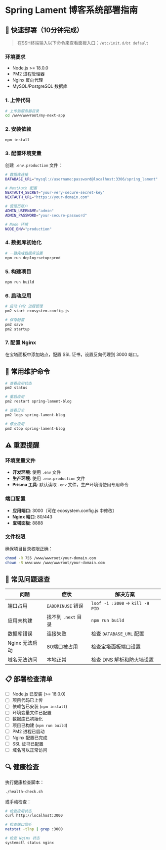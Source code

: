 # Spring Lament 博客系统部署指南

## 🚀 快速部署（10分钟完成）

> 在SSH终端输入以下命令来查看面板入口：`/etc/init.d/bt default`

### 环境要求

- Node.js >= 18.0.0
- PM2 进程管理器
- Nginx 反向代理
- MySQL/PostgreSQL 数据库

### 1. 上传代码

```bash
# 上传到服务器目录
cd /www/wwwroot/my-next-app
```

### 2. 安装依赖

```bash
npm install
```

### 3. 配置环境变量

创建 `.env.production` 文件：

```bash
# 数据库连接
DATABASE_URL="mysql://username:password@localhost:3306/spring_lament"

# NextAuth 配置
NEXTAUTH_SECRET="your-very-secure-secret-key"
NEXTAUTH_URL="https://your-domain.com"

# 管理员账户
ADMIN_USERNAME="admin"
ADMIN_PASSWORD="your-secure-password"

# Node 环境
NODE_ENV="production"
```

### 4. 数据库初始化

```bash
# 一键完成数据库设置
npm run deploy:setup:prod
```

### 5. 构建项目

```bash
npm run build
```

### 6. 启动应用

```bash
# 启动 PM2 进程管理
pm2 start ecosystem.config.js

# 保存配置
pm2 save
pm2 startup
```

### 7. 配置 Nginx

在宝塔面板中添加站点，配置 SSL 证书，设置反向代理到 3000 端口。

## 🔧 常用维护命令

```bash
# 查看应用状态
pm2 status

# 重启应用
pm2 restart spring-lament-blog

# 查看日志
pm2 logs spring-lament-blog

# 停止应用
pm2 stop spring-lament-blog
```

## ⚠️ 重要提醒

### 环境变量文件

- **开发环境**: 使用 `.env` 文件
- **生产环境**: 使用 `.env.production` 文件
- **Prisma 工具**: 默认读取 `.env` 文件，生产环境请使用专用命令

### 端口配置

- **应用端口**: 3000（可在 ecosystem.config.js 中修改）
- **Nginx 端口**: 80/443
- **宝塔面板**: 8888

### 文件权限

确保项目目录权限正确：

```bash
chmod -R 755 /www/wwwroot/your-domain.com
chown -R www:www /www/wwwroot/your-domain.com
```

## 🚨 常见问题速查

| 问题           | 症状                | 解决方案                        |
| -------------- | ------------------- | ------------------------------- |
| 端口占用       | `EADDRINUSE` 错误   | `lsof -i :3000` → `kill -9 PID` |
| 应用未构建     | 找不到 `.next` 目录 | `npm run build`                 |
| 数据库错误     | 连接失败            | 检查 `DATABASE_URL` 配置        |
| Nginx 无法启动 | 80端口被占用        | 检查宝塔面板端口设置            |
| 域名无法访问   | 本地正常            | 检查 DNS 解析和防火墙设置       |

## 📋 部署检查清单

- [ ] Node.js 已安装 (>= 18.0.0)
- [ ] 项目代码已上传
- [ ] 依赖包已安装 (`npm install`)
- [ ] 环境变量文件已配置
- [ ] 数据库已初始化
- [ ] 项目已构建 (`npm run build`)
- [ ] PM2 进程已启动
- [ ] Nginx 配置已完成
- [ ] SSL 证书已配置
- [ ] 域名可以正常访问

## 🔍 健康检查

执行健康检查脚本：

```bash
./health-check.sh
```

或手动检查：

```bash
# 检查应用状态
curl http://localhost:3000

# 检查端口监听
netstat -tlnp | grep :3000

# 检查 Nginx 状态
systemctl status nginx
```
